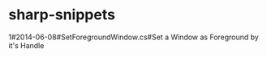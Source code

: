 sharp-snippets
==============

1#2014-06-08#SetForegroundWindow.cs#Set a Window as Foreground by it's Handle
